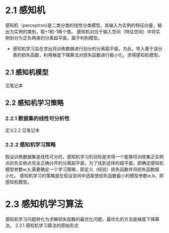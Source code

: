 # 2.1 感知机
感知机（perceptron)是二类分类的线性分类模型，其输入为实例的特征向量，输出为实例的类别，取+1和-1两个值。
感知机对应于输入空间（特征空间）中将实例划分为正负两类的分离超平面，属于判别模型。
* 感知机学习旨在求出将训练数据进行划分的分离超平面，为此，导入基于误分类的损失函数，利用梯度下降算法对损失函数进行极小化，求得感知机模型。
## 2.1 感知机模型
见笔记本
## 2.2 感知机学习策略
### 2.2.1 数据集的线性可分析性
定义2.2 见笔记本
### 2.2.2 感知机学习策略
假设训练数据集是线性可分的，感知机学习的目标是求得一个能够将训练集正实例点的负实例点完全正确分开的分离超平面，为了找到这样的超平面，即确定感知机模型参数$w$,b,需要确定一个学习策略，即定义（经验）损失函数并将损失函数极小化。
感知机学习的策略是在假设空间中选取使损失函数最小的模型参数$w$,b，即感知机模型。
# 2.3 感知机学习算法
感知机学习问题转化为求解损失函数的最优化问题，最优化的方法是梯度下降算法。
2.3.1 感知机学习算法的原始形式


